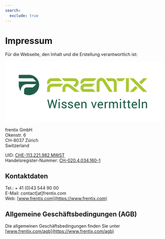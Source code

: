 ```yaml
---
search:
  exclude: true
---
```

# Impressum

Für die Webseite, den Inhalt und die Erstellung verantwortlich ist:

![Logo: frentix GmbH](assets/Frentix_Logo_claim_RGB.png)

frentix GmbH  
Okenstr. 6  
CH-8037 Zürich  
Switzerland

UID: [CHE-113.221.982 MWST](https://www.uid.admin.ch/Detail.aspx?uid_id=CHE-113.221.982)   
Handelsregister-Nummer: [CH-020.4.034.160-1](https://zh.chregister.ch/cr-portal/auszug/auszug.xhtml?uid=CHE-113.221.982)

 
## Kontaktdaten
Tel.:    + 41 (0)43 544 90 00  
E-Mail: contact[at]frentix.com  
Web:  [www.frentix.com](https://www.frentix.com)

## Allgemeine Geschäftsbedingungen (AGB)
Die allgemeinen Geschäftsbedingungen finden Sie unter [www.frentix.com/agb](https://www.frentix.com/agb)
